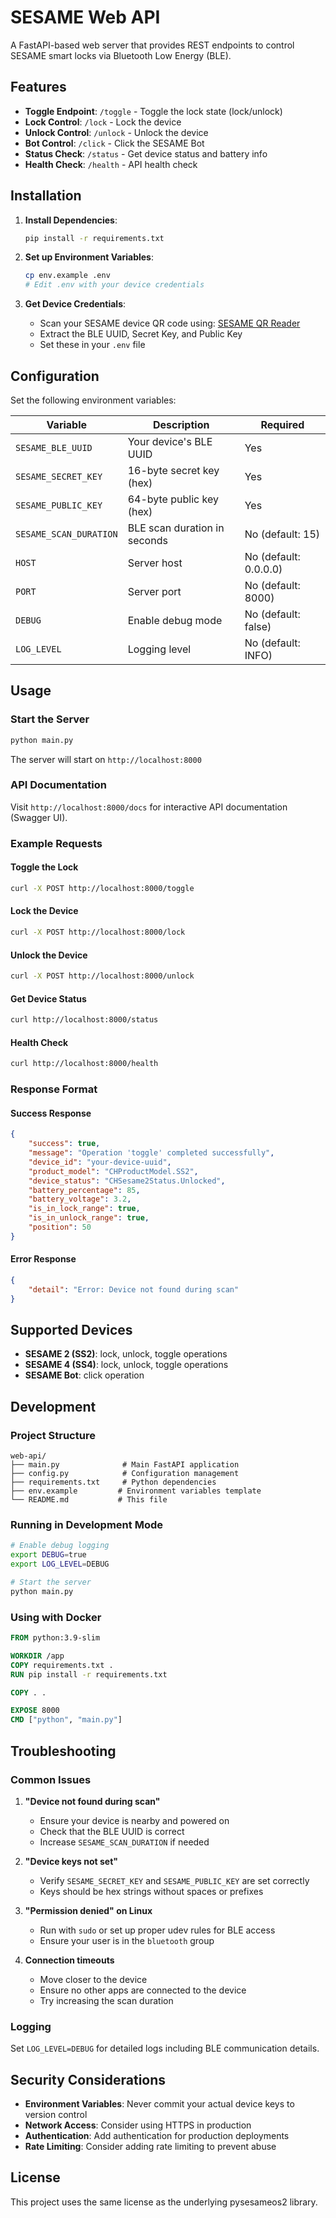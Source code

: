 # SESAME Web API

A FastAPI-based web server that provides REST endpoints to control SESAME smart locks via Bluetooth Low Energy (BLE).

## Features

-   **Toggle Endpoint**: `/toggle` - Toggle the lock state (lock/unlock)
-   **Lock Control**: `/lock` - Lock the device
-   **Unlock Control**: `/unlock` - Unlock the device
-   **Bot Control**: `/click` - Click the SESAME Bot
-   **Status Check**: `/status` - Get device status and battery info
-   **Health Check**: `/health` - API health check

## Installation

1. **Install Dependencies**:

    ```bash
    pip install -r requirements.txt
    ```

2. **Set up Environment Variables**:

    ```bash
    cp env.example .env
    # Edit .env with your device credentials
    ```

3. **Get Device Credentials**:
    - Scan your SESAME device QR code using: [SESAME QR Reader](https://sesame-qr-reader.vercel.app/)
    - Extract the BLE UUID, Secret Key, and Public Key
    - Set these in your `.env` file

## Configuration

Set the following environment variables:

| Variable               | Description                  | Required              |
| ---------------------- | ---------------------------- | --------------------- |
| `SESAME_BLE_UUID`      | Your device's BLE UUID       | Yes                   |
| `SESAME_SECRET_KEY`    | 16-byte secret key (hex)     | Yes                   |
| `SESAME_PUBLIC_KEY`    | 64-byte public key (hex)     | Yes                   |
| `SESAME_SCAN_DURATION` | BLE scan duration in seconds | No (default: 15)      |
| `HOST`                 | Server host                  | No (default: 0.0.0.0) |
| `PORT`                 | Server port                  | No (default: 8000)    |
| `DEBUG`                | Enable debug mode            | No (default: false)   |
| `LOG_LEVEL`            | Logging level                | No (default: INFO)    |

## Usage

### Start the Server

```bash
python main.py
```

The server will start on `http://localhost:8000`

### API Documentation

Visit `http://localhost:8000/docs` for interactive API documentation (Swagger UI).

### Example Requests

#### Toggle the Lock

```bash
curl -X POST http://localhost:8000/toggle
```

#### Lock the Device

```bash
curl -X POST http://localhost:8000/lock
```

#### Unlock the Device

```bash
curl -X POST http://localhost:8000/unlock
```

#### Get Device Status

```bash
curl http://localhost:8000/status
```

#### Health Check

```bash
curl http://localhost:8000/health
```

### Response Format

#### Success Response

```json
{
    "success": true,
    "message": "Operation 'toggle' completed successfully",
    "device_id": "your-device-uuid",
    "product_model": "CHProductModel.SS2",
    "device_status": "CHSesame2Status.Unlocked",
    "battery_percentage": 85,
    "battery_voltage": 3.2,
    "is_in_lock_range": true,
    "is_in_unlock_range": true,
    "position": 50
}
```

#### Error Response

```json
{
    "detail": "Error: Device not found during scan"
}
```

## Supported Devices

-   **SESAME 2 (SS2)**: lock, unlock, toggle operations
-   **SESAME 4 (SS4)**: lock, unlock, toggle operations
-   **SESAME Bot**: click operation

## Development

### Project Structure

```
web-api/
├── main.py              # Main FastAPI application
├── config.py            # Configuration management
├── requirements.txt     # Python dependencies
├── env.example         # Environment variables template
└── README.md           # This file
```

### Running in Development Mode

```bash
# Enable debug logging
export DEBUG=true
export LOG_LEVEL=DEBUG

# Start the server
python main.py
```

### Using with Docker

```dockerfile
FROM python:3.9-slim

WORKDIR /app
COPY requirements.txt .
RUN pip install -r requirements.txt

COPY . .

EXPOSE 8000
CMD ["python", "main.py"]
```

## Troubleshooting

### Common Issues

1. **"Device not found during scan"**

    - Ensure your device is nearby and powered on
    - Check that the BLE UUID is correct
    - Increase `SESAME_SCAN_DURATION` if needed

2. **"Device keys not set"**

    - Verify `SESAME_SECRET_KEY` and `SESAME_PUBLIC_KEY` are set correctly
    - Keys should be hex strings without spaces or prefixes

3. **"Permission denied" on Linux**

    - Run with `sudo` or set up proper udev rules for BLE access
    - Ensure your user is in the `bluetooth` group

4. **Connection timeouts**
    - Move closer to the device
    - Ensure no other apps are connected to the device
    - Try increasing the scan duration

### Logging

Set `LOG_LEVEL=DEBUG` for detailed logs including BLE communication details.

## Security Considerations

-   **Environment Variables**: Never commit your actual device keys to version control
-   **Network Access**: Consider using HTTPS in production
-   **Authentication**: Add authentication for production deployments
-   **Rate Limiting**: Consider adding rate limiting to prevent abuse

## License

This project uses the same license as the underlying pysesameos2 library.
